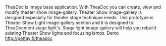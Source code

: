 TheaDoc is image base application. With TheaDoc you can create, view and modify theater show image-gallery. Theater Show image-gallery is designed especially for theater stage technique needs. This prototype is Theater Show Light image-gallery section and it is designed to TheaDocment stage light's. Stage light image-gallery will help you rebuild existing Theater Show lights and focusing lamps.
Demo http://pettay.fi/theadoc
